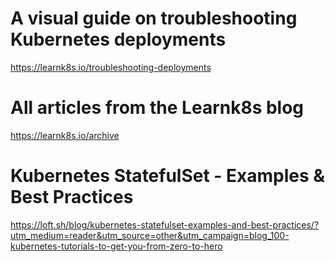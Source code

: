 # A visual guide on troubleshooting Kubernetes deployments
  https://learnk8s.io/troubleshooting-deployments

# All articles from the Learnk8s blog
  https://learnk8s.io/archive

# Kubernetes StatefulSet - Examples & Best Practices
  https://loft.sh/blog/kubernetes-statefulset-examples-and-best-practices/?utm_medium=reader&utm_source=other&utm_campaign=blog_100-kubernetes-tutorials-to-get-you-from-zero-to-hero